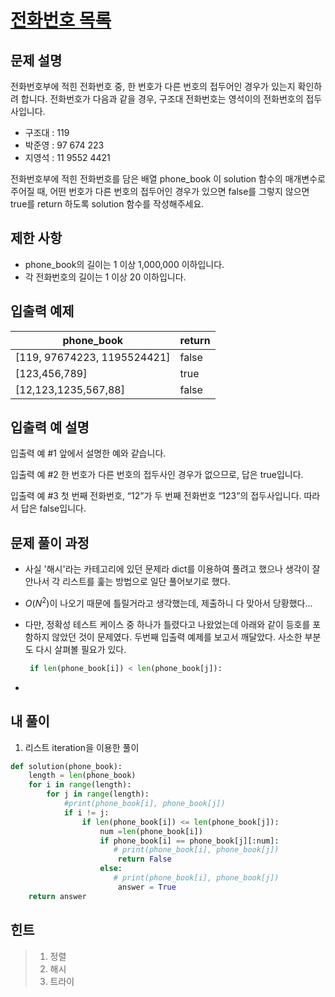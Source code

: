# [전화번호 목록](https://programmers.co.kr/learn/courses/30/lessons/42577)

## 문제 설명

전화번호부에 적힌 전화번호 중, 한 번호가 다른 번호의 접두어인 경우가 있는지 확인하려 합니다.
전화번호가 다음과 같을 경우, 구조대 전화번호는 영석이의 전화번호의 접두사입니다.

- 구조대 : 119
- 박준영 : 97 674 223
- 지영석 : 11 9552 4421

전화번호부에 적힌 전화번호를 담은 배열 phone_book 이 solution 함수의 매개변수로 주어질 때, 어떤 번호가 다른 번호의 접두어인 경우가 있으면 false를 그렇지 않으면 true를 return 하도록 solution 함수를 작성해주세요.

## 제한 사항

- phone_book의 길이는 1 이상 1,000,000 이하입니다.
- 각 전화번호의 길이는 1 이상 20 이하입니다.

## 입출력 예제

| phone_book                  | return |
| --------------------------- | ------ |
| [119, 97674223, 1195524421] | false  |
| [123,456,789]               | true   |
| [12,123,1235,567,88]        | false  |

## 입출력 예 설명

입출력 예 #1
앞에서 설명한 예와 같습니다.

입출력 예 #2
한 번호가 다른 번호의 접두사인 경우가 없으므로, 답은 true입니다.

입출력 예 #3
첫 번째 전화번호, “12”가 두 번째 전화번호 “123”의 접두사입니다. 따라서 답은 false입니다.

## 문제 풀이 과정

- 사실 '해시'라는 카테고리에 있던 문제라 dict를 이용하여 풀려고 했으나 생각이 잘 안나서 각 리스트를 훑는 방법으로 일단 풀어보기로 했다. 

- $O(N^2)$이 나오기 때문에 틀릴거라고 생각했는데, 제출하니 다 맞아서 당황했다...

- 다만, 정확성 테스트 케이스 중 하나가 틀렸다고 나왔었는데 아래와 같이 등호를 포함하지 않았던 것이 문제였다. 두번째 입출력 예제를 보고서 깨달았다. 사소한 부분도 다시 살펴볼 필요가 있다. 

  ```python
   if len(phone_book[i]) < len(phone_book[j]):
  ```

- 

## 내 풀이

1. 리스트 iteration을 이용한 풀이

```python
def solution(phone_book):
    length = len(phone_book)
    for i in range(length):
        for j in range(length):
            #print(phone_book[i], phone_book[j])
            if i != j:
                if len(phone_book[i]) <= len(phone_book[j]):
                    num =len(phone_book[i])
                    if phone_book[i] == phone_book[j][:num]:
                       # print(phone_book[i], phone_book[j])
                        return False
                    else:
                       # print(phone_book[i], phone_book[j])                        
                        answer = True
    return answer
```



## 힌트

> 1. 정렬
> 2. 해시
> 3. 트라이